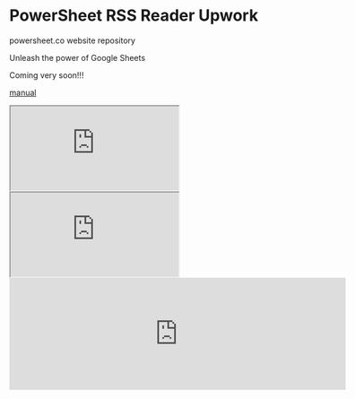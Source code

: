 # PowerSheet RSS Reader Upwork

powersheet.co website repository

Unleash the power of Google Sheets

Coming very soon!!!

[manual](manual.md)

 <iframe src="https://docs.google.com/spreadsheets/d/e/2PACX-1vRFpRFpvndSq9hgEhmWUWbr9iDOnqo9qrgZG3AOYgmOSvI88HHmkGHg4bwKUbbEPvPSmK3oeFzjcZC-/pubhtml?gid=0&single=true" title="Tiers Comparison"></iframe> 

 <iframe src="https://docs.google.com/spreadsheet/pub?key=1rWnBxvS-7w7baSJjVcvTzefrPKKPm5qwrH5fJMEThhA&gid=0&gridlines=false&range=A1:D20" title="Tiers Comparison"></iframe>

 <iframe width="600" height="200" frameborder="0" src="https://docs.google.com/spreadsheet/pub?key=1rWnBxvS-7w7baSJjVcvTzefrPKKPm5qwrH5fJMEThhA&gid=0&gridlines=false&range=A1:D40&widget=false&chrome=false"></iframe>

 
